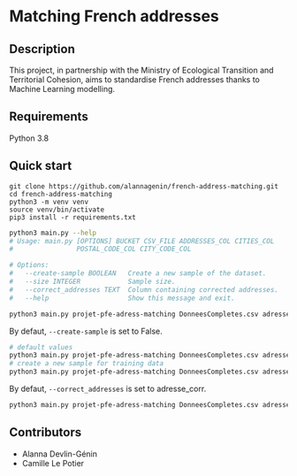 # Matching French addresses

## Description

This project, in partnership with the Ministry of Ecological Transition and Territorial Cohesion, aims to standardise French addresses thanks to Machine Learning modelling.

## Requirements

Python 3.8

## Quick start

```shell
git clone https://github.com/alannagenin/french-address-matching.git
cd french-address-matching
python3 -m venv venv
source venv/bin/activate
pip3 install -r requirements.txt
```


```bash
python3 main.py --help
# Usage: main.py [OPTIONS] BUCKET CSV_FILE ADDRESSES_COL CITIES_COL
#                POSTAL_CODE_COL CITY_CODE_COL

# Options:
#   --create-sample BOOLEAN   Create a new sample of the dataset.
#   --size INTEGER            Sample size.
#   --correct_addresses TEXT  Column containing corrected addresses.
#   --help                    Show this message and exit.
```

```bash
python3 main.py projet-pfe-adress-matching DonneesCompletes.csv adresse commune cp_corr CODGEO_2021
```

By defaut, `--create-sample` is set to False.

```bash
# default values
python3 main.py projet-pfe-adress-matching DonneesCompletes.csv adresse commune cp_corr CODGEO_2021 --create-sample False
# create a new sample for training data
python3 main.py projet-pfe-adress-matching DonneesCompletes.csv adresse commune cp_corr CODGEO_2021 --create-sample True
```

By defaut, `--correct_addresses` is set to adresse_corr.

```bash
python3 main.py projet-pfe-adress-matching DonneesCompletes.csv adresse commune cp_corr CODGEO_2021 --correct_addresses adresse_corr
```


## Contributors

* Alanna Devlin-Génin
* Camille Le Potier